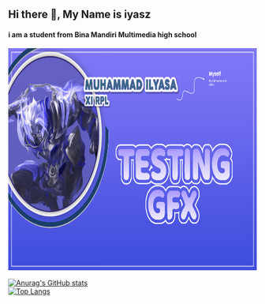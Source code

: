 ## Hi there 👋, My Name is iyasz
#### i am a student from Bina Mandiri Multimedia high school
<img src="bg.png" width="600" height="450">

[![Anurag's GitHub stats](https://github-readme-stats.vercel.app/api?username=iyasz)](https://github.com/anuraghazra/github-readme-stats)
<br>
[![Top Langs](https://github-readme-stats.vercel.app/api/top-langs/?username=iyasz)](https://github.com/anuraghazra/github-readme-stats)

